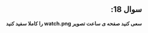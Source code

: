 <div dir="rtl" >
  
## سوال 18:

**سعی کنید صفحه ی ساعت تصویر watch.png را کاملا سفید کنید**

</div>
